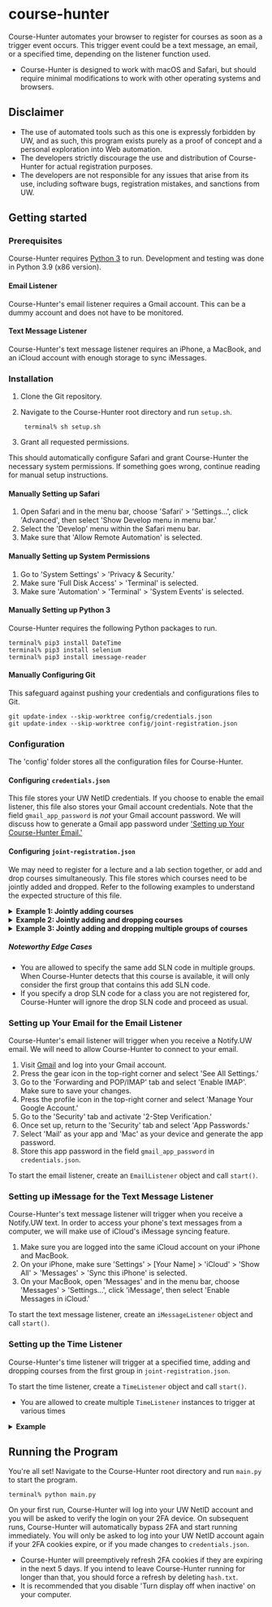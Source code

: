 # course-hunter

Course-Hunter automates your browser to register for courses as soon as a trigger event occurs. This trigger
event could be a text message, an email, or a specified time, depending on the listener function used.
* Course-Hunter is designed to work with macOS and Safari, but should require minimal modifications to work
  with other operating systems and browsers.


## Disclaimer
* The use of automated tools such as this one is expressly forbidden by UW, and as such, this program exists
  purely as a proof of concept and a personal exploration into Web automation.
* The developers strictly discourage the use and distribution of Course-Hunter for actual registration purposes.
* The developers are not responsible for any issues that arise from its use, including software bugs, registration
  mistakes, and sanctions from UW.



## Getting started

### Prerequisites

Course-Hunter requires [Python 3](https://www.python.org/downloads/) to run. Development and testing was done
in Python 3.9 (x86 version).

#### Email Listener

Course-Hunter's email listener requires a Gmail account. This can be a dummy account and does not have to be monitored.

#### Text Message Listener

Course-Hunter's text message listener requires an iPhone, a MacBook, and an iCloud account with enough storage to sync
iMessages.


### Installation

1. Clone the Git repository.
2. Navigate to the Course-Hunter root directory and run `setup.sh`.

        terminal% sh setup.sh

3. Grant all requested permissions.

This should automatically configure Safari and grant Course-Hunter the necessary system permissions. If something
goes wrong, continue reading for manual setup instructions.

#### Manually Setting up Safari

1. Open Safari and in the menu bar, choose 'Safari' > 'Settings…', click 'Advanced', then select
   'Show Develop menu in menu bar.'
2. Select the 'Develop' menu within the Safari menu bar.
3. Make sure that 'Allow Remote Automation' is selected.

#### Manually Setting up System Permissions

1. Go to 'System Settings' > 'Privacy & Security.'
2. Make sure 'Full Disk Access' > 'Terminal' is selected.
3. Make sure 'Automation' > 'Terminal' > 'System Events' is selected.

#### Manually Setting up Python 3

Course-Hunter requires the following Python packages to run.

```
terminal% pip3 install DateTime
terminal% pip3 install selenium
terminal% pip3 install imessage-reader
```

#### Manually Configuring Git

This safeguard against pushing your credentials and configurations files to Git.

```
git update-index --skip-worktree config/credentials.json
git update-index --skip-worktree config/joint-registration.json
```


### Configuration

The 'config' folder stores all the configuration files for Course-Hunter.

#### Configuring `credentials.json`

This file stores your UW NetID credentials. If you choose to enable the email listener, this file also stores your
Gmail account credentials. Note that the field `gmail_app_password` is _not_ your Gmail account password. We will
discuss how to generate a Gmail app password under ['Setting up Your Course-Hunter Email.'](#setup-email)

#### Configuring `joint-registration.json`

We may need to register for a lecture and a lab section together, or add and drop courses simultaneously. This file
stores which courses need to be jointly added and dropped. Refer to the following examples to understand the expected
structure of this file.

<details>
  <summary><h4 style="display: inline">Example 1: Jointly adding courses</h4></summary>

    {
      "data": [
        {
          "add": ["10000", "11000"],
          "drop": []
        }
      ]
    }

When Course-Hunter detects that _either_ course is available, it will register for _both_ courses.
</details>

<details>
  <summary><h4 style="display: inline">Example 2: Jointly adding and dropping courses</h4></summary>

    {
      "data": [
        {
          "add": ["10000"],
          "drop": ["11000"]
        }
      ]
    }

When Course-Hunter detects that SLN: 10000 is available, it will add SLN: 10000 and drop SLN: 11000
simultaneously. If Course-Hunter fails to register for SLN: 10000, then it will not drop SLN: 11000.
</details>

<details>
  <summary><h4 style="display: inline">Example 3: Jointly adding and dropping multiple groups of courses</h4></summary>

    {
      "data": [
        {
          "add": ["10000", "11000"],
          "drop": ["12000"]
        },
        {
          "add": ["20000"],
          "drop": ["21000", "22000"]
        }
      ]
    }

When Course-Hunter detects that either SLN: 10000 or 11000 is available, it will add SLNs: 10000 and
11000 and drop SLN: 12000 simultaneously. It will _not_ add or drop anything from the other group.
</details>

##### Noteworthy Edge Cases

* You are allowed to specify the same add SLN code in multiple groups. When Course-Hunter detects that this course is
  available, it will only consider the first group that contains this add SLN code.
* If you specify a drop SLN code for a class you are not registered for, Course-Hunter will ignore the drop SLN code and
  proceed as usual.

### <span id="setup-email">Setting up Your Email for the Email Listener</span>

Course-Hunter's email listener will trigger when you receive a Notify.UW email. We will need to allow Course-Hunter to
connect to your email.

1. Visit [Gmail](https://mail.google.com/) and log into your Gmail account.
2. Press the gear icon in the top-right corner and select 'See All Settings.'
3. Go to the 'Forwarding and POP/IMAP' tab and select 'Enable IMAP'. Make sure to save your changes.
4. Press the profile icon in the top-right corner and select 'Manage Your Google Account.'
5. Go to the 'Security' tab and activate '2-Step Verification.'
6. Once set up, return to the 'Security' tab and select 'App Passwords.'
7. Select 'Mail' as your app and 'Mac' as your device and generate the app password.
8. Store this app password in the field `gmail_app_password` in `credentials.json`.

To start the email listener, create an `EmailListener` object and call `start()`.


### Setting up iMessage for the Text Message Listener

Course-Hunter's text message listener will trigger when you receive a Notify.UW text. In order to access your
phone's text messages from a computer, we will make use of iCloud's iMessage syncing feature.

1. Make sure you are logged into the same iCloud account on your iPhone and MacBook.
2. On your iPhone, make sure 'Settings' > [Your Name] > 'iCloud' > 'Show All' > 'Messages' > 'Sync this iPhone'
   is selected.
3. On your MacBook, open 'Messages' and in the menu bar, choose 'Messages' > 'Settings…', click 'iMessage', then select
   'Enable Messages in iCloud.'

To start the text message listener, create an `iMessageListener` object and call `start()`.


### Setting up the Time Listener

Course-Hunter's time listener will trigger at a specified time, adding and dropping courses from the first group in
`joint-registration.json`.

To start the time listener, create a `TimeListener` object and call `start()`.
* You are allowed to create multiple `TimeListener` instances to trigger at various times

<details>
  <summary><h4 style="display: inline">Example</h4></summary>

    {
      "data": [
        {
          "add": ["10000", "11000"],
          "drop": []
        },
        {
          "add": ["20000", "21000"],
          "drop": ["22000"]
        }
      ]
    }

At the specified time, Course-Hunter will register for SLNs: 10000 and 11000. It will _not_ add or drop anything
from the other group.
</details>



## Running the Program

You're all set! Navigate to the Course-Hunter root directory and run `main.py` to start the program.

    terminal% python main.py

On your first run, Course-Hunter will log into your UW NetID account and you will be asked to verify the login on your
2FA device. On subsequent runs, Course-Hunter will automatically bypass 2FA and start running immediately. You will
only be asked to log into your UW NetID account again if your 2FA cookies expire, or if you made changes to
`credentials.json`.
* Course-Hunter will preemptively refresh 2FA cookies if they are expiring in the next 5 days. If you intend to leave
  Course-Hunter running for longer than that, you should force a refresh by deleting `hash.txt`.
* It is recommended that you disable 'Turn display off when inactive' on your computer.